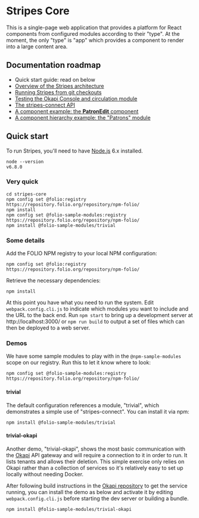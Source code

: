 # Stripes Core

This is a single-page web application that provides a platform for React components from configured modules according to their "type". At the moment, the only "type" is "app" which provides a component to render into a large content area.


## Documentation roadmap

* Quick start guide: read on below
* [Overview of the Stripes architecture](doc/overview.md)
* [Running Stripes from git checkouts](doc/building-from-git-checkouts.md)
* [Testing the Okapi Console and circulation module](../okapi-console/testing-the-circulation-module.md)
* [The stripes-connect API](../stripes-connect/api.md)
* [A component example: the **PatronEdit** component](doc/component-example.md)
* [A component hierarchy example: the "Patrons" module](doc/component-hierarchy.md)


## Quick start

To run Stripes, you'll need to have [Node.js](https://nodejs.org/) 6.x installed.
```
node --version
v6.8.0
```

### Very quick

```
cd stripes-core
npm config set @folio:registry https://repository.folio.org/repository/npm-folio/
npm install
npm config set @folio-sample-modules:registry https://repository.folio.org/repository/npm-folio/
npm install @folio-sample-modules/trivial
```

### Some details

Add the FOLIO NPM registry to your local NPM configuration:

`npm config set @folio:registry https://repository.folio.org/repository/npm-folio/`

Retrieve the necessary dependencies:

`npm install`

At this point you have what you need to run the system. Edit `webpack.config.cli.js` to indicate which modules you want to include and the URL to the back end. Run `npm start` to bring up a development server at http://localhost:3000/ or `npm run build` to output a set of files which can then be deployed to a web server.

### Demos

We have some sample modules to play with in the `@npm-sample-modules` scope on our registry. Run this to let it know where to look:

`npm config set @folio-sample-modules:registry https://repository.folio.org/repository/npm-folio/`

#### trivial

The default configuration references a module, "trivial", which demonstrates a simple use of "stripes-connect". You can install it via npm:

`npm install @folio-sample-modules/trivial`

#### trivial-okapi

Another demo, "trivial-okapi", shows the most basic communication with the [Okapi](https://github.com/folio-org/okapi) API gateway and will require a connection to it in order to run. It lists tenants and allows their deletion. This simple exercise only relies on Okapi rather than a collection of services so it's relatively easy to set up locally without needing Docker.

After following build instructions in the [Okapi repository](https://github.com/folio-org/okapi) to get the service running, you can install the demo as below and activate it by editing `webpack.config.cli.js` before starting the dev server or building a bundle.

`npm install @folio-sample-modules/trivial-okapi`

